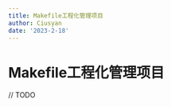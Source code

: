 ```yaml
---
title: Makefile工程化管理项目
author: Ciusyan
date: '2023-2-18'
---
```


# Makefile工程化管理项目


// TODO